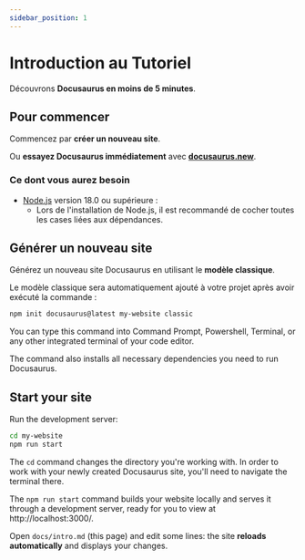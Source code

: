 ```yaml
---
sidebar_position: 1
---
```


# Introduction au Tutoriel

Découvrons **Docusaurus en moins de 5 minutes**.

## Pour commencer

Commencez par **créer un nouveau site**.

Ou **essayez Docusaurus immédiatement** avec **[docusaurus.new](https://docusaurus.new)**.

### Ce dont vous aurez besoin

- [Node.js](https://nodejs.org/en/download/) version 18.0 ou supérieure :
  - Lors de l'installation de Node.js, il est recommandé de cocher toutes les cases liées aux dépendances.

## Générer un nouveau site

Générez un nouveau site Docusaurus en utilisant le **modèle classique**.

Le modèle classique sera automatiquement ajouté à votre projet après avoir exécuté la commande :

```bash
npm init docusaurus@latest my-website classic
```

You can type this command into Command Prompt, Powershell, Terminal, or any other integrated terminal of your code editor.

The command also installs all necessary dependencies you need to run Docusaurus.

## Start your site

Run the development server:

```bash
cd my-website
npm run start
```

The `cd` command changes the directory you're working with. In order to work with your newly created Docusaurus site, you'll need to navigate the terminal there.

The `npm run start` command builds your website locally and serves it through a development server, ready for you to view at http://localhost:3000/.

Open `docs/intro.md` (this page) and edit some lines: the site **reloads automatically** and displays your changes.
